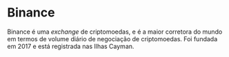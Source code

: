 # Binance

Binance é uma _exchange_ de criptomoedas, e é a maior corretora do mundo em termos de volume diário de negociação de criptomoedas. Foi fundada em 2017 e está registrada nas Ilhas Cayman.
